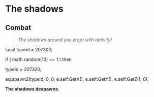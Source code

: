 # The shadows
## Combat

>*The shadows around you erupt with activity!*



local typeid = 207300; 

if ( math.random(10) == 1 ) then


typeid = 207320; 

eq.spawn2(typeid, 0, 0, e.self:GetX(), e.self:GetY(), e.self:GetZ(), 0); 

**The shadows despawns.**